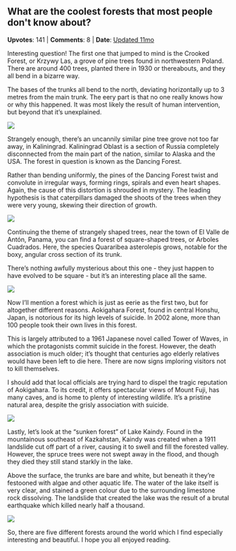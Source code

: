 ## What are the coolest forests that most people don't know about?
    
**Upvotes**: 141 | **Comments**: 8 | **Date**: [Updated 11mo](https://www.quora.com/What-are-the-coolest-forests-that-most-people-dont-know-about/answer/Gary-Meaney)

Interesting question! The first one that jumped to mind is the Crooked Forest, or Krzywy Las, a grove of pine trees found in northwestern Poland. There are around 400 trees, planted there in 1930 or thereabouts, and they all bend in a bizarre way.

The bases of the trunks all bend to the north, deviating horizontally up to 3 metres from the main trunk. The eery part is that no one really knows how or why this happened. It was most likely the result of human intervention, but beyond that it’s unexplained.

![](https://qph.fs.quoracdn.net/main-qimg-049ceea16f3bcb5c3f93c9c7ee3132b8-lq)

Strangely enough, there’s an uncannily similar pine tree grove not too far away, in Kaliningrad. Kaliningrad Oblast is a section of Russia completely disconnected from the main part of the nation, similar to Alaska and the USA. The forest in question is known as the Dancing Forest.

Rather than bending uniformly, the pines of the Dancing Forest twist and convolute in irregular ways, forming rings, spirals and even heart shapes. Again, the cause of this distortion is shrouded in mystery. The leading hypothesis is that caterpillars damaged the shoots of the trees when they were very young, skewing their direction of growth.

![](https://qph.fs.quoracdn.net/main-qimg-4e3c518d239e27a35daacc425172d67c-lq)

Continuing the theme of strangely shaped trees, near the town of El Valle de Antón, Panama, you can find a forest of square-shaped trees, or Arboles Cuadrados. Here, the species Quararibea asterolepis grows, notable for the boxy, angular cross section of its trunk.

There’s nothing awfully mysterious about this one - they just happen to have evolved to be square - but it’s an interesting place all the same.

![](https://qph.fs.quoracdn.net/main-qimg-97933db5d64d79182139cc5929f7e7bc-lq)

Now I’ll mention a forest which is just as eerie as the first two, but for altogether different reasons. Aokigahara Forest, found in central Honshu, Japan, is notorious for its high levels of suicide. In 2002 alone, more than 100 people took their own lives in this forest.

This is largely attributed to a 1961 Japanese novel called Tower of Waves, in which the protagonists commit suicide in the forest. However, the death association is much older; it’s thought that centuries ago elderly relatives would have been left to die here. There are now signs imploring visitors not to kill themselves.

I should add that local officials are trying hard to dispel the tragic reputation of Aokigahara. To its credit, it offers spectacular views of Mount Fuji, has many caves, and is home to plenty of interesting wildlife. It’s a pristine natural area, despite the grisly association with suicide.

![](https://qph.fs.quoracdn.net/main-qimg-577e54ed49d4ed48483594f398459bc8-lq)

Lastly, let’s look at the “sunken forest” of Lake Kaindy. Found in the mountainous southeast of Kazkahstan, Kaindy was created when a 1911 landslide cut off part of a river, causing it to swell and fill the forested valley. However, the spruce trees were not swept away in the flood, and though they died they still stand starkly in the lake.

Above the surface, the trunks are bare and white, but beneath it they’re festooned with algae and other aquatic life. The water of the lake itself is very clear, and stained a green colour due to the surrounding limestone rock dissolving. The landslide that created the lake was the result of a brutal earthquake which killed nearly half a thousand.

![](https://qph.fs.quoracdn.net/main-qimg-d352bddaf665b09cf6f7eb553d374da4-lq)

So, there are five different forests around the world which I find especially interesting and beautiful. I hope you all enjoyed reading.

